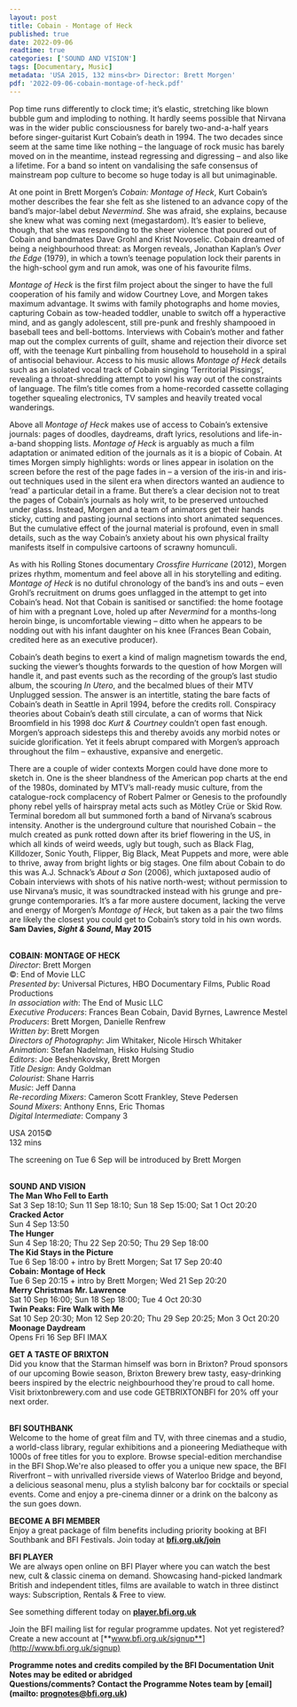 ```yaml
---
layout: post
title: Cobain - Montage of Heck
published: true
date: 2022-09-06
readtime: true
categories: ['SOUND AND VISION']
tags: [Documentary, Music]
metadata: 'USA 2015, 132 mins<br> Director: Brett Morgen'
pdf: '2022-09-06-cobain-montage-of-heck.pdf'
---
```


Pop time runs differently to clock time; it’s elastic, stretching like blown bubble gum and imploding to nothing. It hardly seems possible that Nirvana was in the wider public consciousness for barely two-and-a-half years before singer-guitarist Kurt Cobain’s death in 1994. The two decades since seem at the same time like nothing – the language of rock music has barely moved on in the meantime, instead regressing and digressing – and also like a lifetime. For a band so intent on vandalising the safe consensus of mainstream pop culture to become so huge today is all but unimaginable.

At one point in Brett Morgen’s _Cobain: Montage of Heck_, Kurt Cobain’s mother describes the fear she felt as she listened to an advance copy of the band’s major-label debut _Nevermind_. She was afraid, she explains, because she knew what was coming next (megastardom). It’s easier to believe, though, that she was responding to the sheer violence that poured out of Cobain and bandmates Dave Grohl and Krist Novoselic. Cobain dreamed of being a neighbourhood threat: as Morgen reveals, Jonathan Kaplan’s _Over the Edge_ (1979), in which a town’s teenage population lock their parents in the high-school gym and run amok, was one of his favourite films.

_Montage of Heck_ is the first film project about the singer to have the full cooperation of his family and widow Courtney Love, and Morgen takes maximum advantage. It swims with family photographs and home movies, capturing Cobain as tow-headed toddler, unable to switch off a hyperactive mind, and as gangly adolescent, still pre-punk and freshly shampooed in baseball tees and bell-bottoms. Interviews with Cobain’s mother and father map out the complex currents of guilt, shame and rejection their divorce set off, with the teenage Kurt pinballing from household to household in a spiral of antisocial behaviour. Access to his music allows _Montage of Heck_ details such as an isolated vocal track of Cobain singing ‘Territorial Pissings’, revealing a throat-shredding attempt to yowl his way out of the constraints of language. The film’s title comes from a home-recorded cassette collaging together squealing electronics, TV samples and heavily treated vocal wanderings.

Above all _Montage of Heck_ makes use of access to Cobain’s extensive journals: pages of doodles, daydreams, draft lyrics, resolutions and life-in-a-band shopping lists. _Montage of Heck_ is arguably as much a film adaptation or animated edition of the journals as it is a biopic of Cobain. At times Morgen simply highlights: words or lines appear in isolation on the screen before the rest of the page fades in – a version of the iris-in and iris-out techniques used in the silent era when directors wanted an audience to ‘read’ a particular detail in a frame. But there’s a clear decision not to treat the pages of Cobain’s journals as holy writ, to be preserved untouched under glass. Instead, Morgen and a team of animators get their hands sticky, cutting and pasting journal sections into short animated sequences. But the cumulative effect of the journal  material is profound, even in small details, such as the way Cobain’s anxiety about his own physical frailty manifests itself in compulsive cartoons of  scrawny homunculi.

As with his Rolling Stones documentary _Crossfire Hurricane_ (2012), Morgen prizes rhythm, momentum and feel above all in his storytelling and editing. _Montage of Heck_ is no dutiful chronology of the band’s ins and outs – even Grohl’s recruitment on drums goes unflagged in the attempt to get into Cobain’s head. Not that Cobain is sanitised or sanctified: the home footage of him with a pregnant Love, holed up after _Nevermind_ for a months-long heroin binge, is uncomfortable viewing – ditto when he appears to be nodding out with his infant daughter on his knee (Frances Bean Cobain, credited here as an executive producer).

Cobain’s death begins to exert a kind of malign magnetism towards the end, sucking the viewer’s thoughts forwards to the question of how Morgen will handle it, and past events such as the recording of the group’s last studio album, the scouring _In Utero_, and the becalmed blues of their MTV Unplugged session. The answer is an intertitle, stating the bare facts of Cobain’s death in Seattle in April 1994, before the credits roll. Conspiracy theories about Cobain’s death still circulate, a can of worms that Nick Broomfield in his 1998 doc _Kurt & Courtney_ couldn’t open fast enough. Morgen’s approach sidesteps this and thereby avoids any morbid notes or suicide glorification. Yet it feels abrupt compared with Morgen’s approach throughout the film – exhaustive, expansive and energetic.

There are a couple of wider contexts Morgen could have done more to sketch in. One is the sheer blandness of the American pop charts at the end of the 1980s, dominated by MTV’s mall-ready music culture, from the catalogue-rock complacency of Robert Palmer or Genesis to the profoundly phony rebel yells of hairspray metal acts such as Mötley Crüe or Skid Row. Terminal boredom all but summoned forth a band of Nirvana’s scabrous intensity. Another is the underground culture that nourished Cobain – the mulch created as punk rotted down after its brief flowering in the US, in which all kinds of weird weeds, ugly but tough, such as Black Flag, Killdozer, Sonic Youth, Flipper, Big Black, Meat Puppets and more, were able to thrive, away from bright lights or big stages. One film about Cobain to do this was A.J. Schnack’s _About a Son_ (2006), which juxtaposed audio of Cobain interviews with shots of his native north-west; without permission to use Nirvana’s music, it was soundtracked instead with his grunge and pre-grunge contemporaries. It’s a far more austere document, lacking the verve and energy of Morgen’s _Montage of Heck_, but taken as a pair the two films are likely the closest you could get to Cobain’s story told in his own words.  
**Sam Davies, _Sight & Sound_, May 2015**
<br><br>

**COBAIN: MONTAGE OF HECK**  
_Director_: Brett Morgen  
©: End of Movie LLC  
_Presented by_: Universal Pictures,  HBO Documentary Films, Public Road Productions  
_In association with_: The End of Music LLC  
_Executive Producers_: Frances Bean Cobain,  David Byrnes, Lawrence Mestel  
_Producers_: Brett Morgen, Danielle Renfrew  
_Written by_: Brett Morgen  
_Directors of Photography_: Jim Whitaker,  Nicole Hirsch Whitaker  
_Animation_: Stefan Nadelman, Hisko Hulsing Studio  
_Editors_: Joe Beshenkovsky, Brett Morgen  
_Title Design_: Andy Goldman  
_Colourist_: Shane Harris  
_Music_: Jeff Danna  
_Re-recording Mixers_: Cameron Scott Frankley, Steve Pedersen  
_Sound Mixers_: Anthony Enns, Eric Thomas  
_Digital Intermediate_: Company 3

USA 2015©  
132 mins

The screening on Tue 6 Sep will be  introduced by Brett Morgen
<br><br>

**SOUND AND VISION**<br>
**The Man Who Fell to Earth**<br>
Sat 3 Sep 18:10; Sun 11 Sep 18:10;  Sun 18 Sep 15:00; Sat 1 Oct 20:20<br>
**Cracked Actor**<br>
Sun 4 Sep 13:50<br>
**The Hunger**<br>
Sun 4 Sep 18:20; Thu 22 Sep 20:50;  Thu 29 Sep 18:00<br>
**The Kid Stays in the Picture**<br>
Tue 6 Sep 18:00 + intro by Brett Morgen;  Sat 17 Sep 20:40<br>
**Cobain: Montage of Heck**<br>
Tue 6 Sep 20:15 + intro by Brett Morgen;  Wed 21 Sep 20:20<br>
**Merry Christmas Mr. Lawrence**<br>
Sat 10 Sep 16:00; Sun 18 Sep 18:00;  Tue 4 Oct 20:30<br>
**Twin Peaks: Fire Walk with Me**<br>
Sat 10 Sep 20:30; Mon 12 Sep 20:20;  Thu 29 Sep 20:25; Mon 3 Oct 20:20<br>
**Moonage Daydream**<br>
Opens Fri 16 Sep BFI IMAX<br>



**GET A TASTE OF BRIXTON**  
Did you know that the Starman himself was born in Brixton? Proud sponsors of our upcoming Bowie season, Brixton Brewery brew tasty, easy-drinking beers inspired by the electric neighbourhood they're proud to call home.  
Visit brixtonbrewery.com and use code GETBRIXTONBFI for 20% off your next order.
<br><br>

**BFI SOUTHBANK**  
Welcome to the home of great film and TV, with three cinemas and a studio, a world-class library, regular exhibitions and a pioneering Mediatheque with 1000s of free titles for you to explore. Browse special-edition merchandise in the BFI Shop.We&#39;re also pleased to offer you a unique new space, the BFI Riverfront – with unrivalled riverside views of Waterloo Bridge and beyond, a delicious seasonal menu, plus a stylish balcony bar for cocktails or special events. Come and enjoy a pre-cinema dinner or a drink on the balcony as the sun goes down.  

**BECOME A BFI MEMBER**  
Enjoy a great package of film benefits including priority booking at BFI Southbank and BFI Festivals. Join today at [**bfi.org.uk/join**](http://www.bfi.org.uk/join)  

**BFI PLAYER**  
 We are always open online on BFI Player where you can watch the best new, cult &amp; classic cinema on demand. Showcasing hand-picked landmark British and independent titles, films are available to watch in three distinct ways: Subscription, Rentals &amp; Free to view.  

See something different today on [**player.bfi.org.uk**](https://player.bfi.org.uk)  

Join the BFI mailing list for regular programme updates. Not yet registered? Create a new account at [**www.bfi.org.uk/signup**](http://www.bfi.org.uk/signup)

**Programme notes and credits compiled by the BFI Documentation Unit  
Notes may be edited or abridged  
Questions/comments? Contact the Programme Notes team by [email](mailto: prognotes@bfi.org.uk)**

<!--stackedit_data:
eyJoaXN0b3J5IjpbNDA5Nzc4MzYzXX0=
-->
